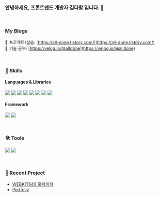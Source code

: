 
### 안녕하세요, 프론트엔드 개발자 김다함 입니다. 👋﻿

<br>

### My Blogs
🔗 프로젝트/실습: [https://all-done.tistory.com/](https://all-done.tistory.com/)
<br>
🔗 기술 공부: [https://velog.io/@alldone](https://velog.io/@alldone)

<br>

### 📍 Skills
#### Languages & Libraries
<a href="" target="_blank"><img src="https://img.shields.io/badge/HTML5-E34F26?style=flat&logo=HTML5&logoColor=white"/></a>
<a href="" target="_blank"><img src="https://img.shields.io/badge/CSS3-1572B6?style=flat&logo=CSS3&logoColor=white"/></a>
<a href="" target="_blank"><img src="https://img.shields.io/badge/JavaScript-F7DF1E?style=flat&logo=JavaScript&logoColor=white"/></a>
<a href="" target="_blank"><img src="https://img.shields.io/badge/TypeScript-3178C6?style=flat&logo=TypeScript&logoColor=white"/></a>
<a href="" target="_blank"><img src="https://img.shields.io/badge/Redux-764ABC?style=flat&logo=Redux&logoColor=white"/></a>
<a href="" target="_blank"><img src="https://img.shields.io/badge/ReactQuery-FF4154?style=flat&logo=ReactQuery&logoColor=white"/></a>
<a href="" target="_blank"><img src="https://img.shields.io/badge/Storybook-FF4785?style=flat&logo=Storybook&logoColor=white"/></a>
<a href="" target="_blank"><img src="https://img.shields.io/badge/styled-components-DB7093?style=flat&logo=styled-components&logoColor=white"/></a>
#### Framework 
<a href="" target="_blank"><img src="https://img.shields.io/badge/React-61DAFB?style=flat&logo=React&logoColor=white"/></a>
<a href="" target="_blank"><img src="https://img.shields.io/badge/Vue.js-4FC08D?style=flat&logo=Vue.js&logoColor=white"/></a>

<br>

### 🛠️ Tools
<a href="" target="_blank"><img src="https://img.shields.io/badge/Firebase-FFCA28?style=flat&logo=Firebase&logoColor=white"/></a>
<a href="" target="_blank"><img src="https://img.shields.io/badge/Git-F05032?style=flat&logo=Git&logoColor=white"/></a>

<br>

### 🌟 Recent Project
* [WEBKIT640 홈페이지](https://webkit640.com)
* [Portfolly](https://portfolly013.netlify.app/main)

